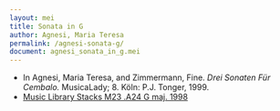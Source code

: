 ```yaml
---
layout: mei
title: Sonata in G
author: Agnesi, Maria Teresa
permalink: /agnesi-sonata-g/
document: agnesi_sonata_in_g.mei
---
```


- In Agnesi, Maria Teresa, and Zimmermann, Fine. *Drei Sonaten Für Cembalo.* MusicaLady; 8. Köln: P.J. Tonger, 1999.  
- <a href="https://tufts-primo.hosted.exlibrisgroup.com/permalink/f/bnf7qa/01TUN_ALMA2195247490003851" target="_blank">Music Library Stacks M23 .A24 G maj. 1998</a>
